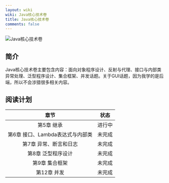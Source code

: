 ```yaml
---
layout: wiki
wiki: Java核心技术卷
title: Java核心技术卷
comments: false
---
```


![Java核心技术卷](https://klenkiven-blog-image.oss-cn-zhangjiakou.aliyuncs.com/img/Java核心技术卷.png)

## 简介

Java核心技术卷主要包含内容：面向对象程序设计、反射与代理、接口与内部类异常处理、泛型程序设计、集合框架、并发话题。关于GUI话题，因为我学的是后端，所以不会涉猎很多相关内容。

## 阅读计划

|章节|状态|
|:---:|:---:|
|第5章 继承|进行中|
|第6章 接口、Lambda表达式与内部类|未完成|
|第7章 异常、断言和日志|未完成|
|第8章 泛型程序设计|未完成|
|第9章 集合框架|未完成|
|第12章 并发|未完成|